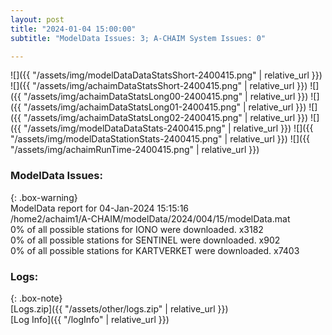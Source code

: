 ```yaml
---
layout: post
title: "2024-01-04 15:00:00"
subtitle: "ModelData Issues: 3; A-CHAIM System Issues: 0"

---
```


![]({{ "/assets/img/modelDataDataStatsShort-2400415.png" | relative_url }})
![]({{ "/assets/img/achaimDataStatsShort-2400415.png" | relative_url }})
![]({{ "/assets/img/achaimDataStatsLong00-2400415.png" | relative_url }})
![]({{ "/assets/img/achaimDataStatsLong01-2400415.png" | relative_url }})
![]({{ "/assets/img/achaimDataStatsLong02-2400415.png" | relative_url }})
![]({{ "/assets/img/modelDataDataStats-2400415.png" | relative_url }})
![]({{ "/assets/img/modelDataStationStats-2400415.png" | relative_url }})
![]({{ "/assets/img/achaimRunTime-2400415.png" | relative_url }})


### ModelData Issues:  
  
{: .box-warning}  
 ModelData report for 04-Jan-2024 15:15:16   
 /home2/achaim1/A-CHAIM/modelData/2024/004/15/modelData.mat   
 0% of all possible stations for IONO were downloaded. x3182   
 0% of all possible stations for SENTINEL were downloaded. x902   
 0% of all possible stations for KARTVERKET were downloaded. x7403   
  


### Logs:  
  
{: .box-note}  
[Logs.zip]({{ "/assets/other/logs.zip" | relative_url }})  
[Log Info]({{ "/logInfo" | relative_url }})  
